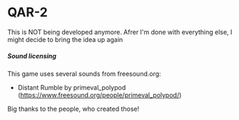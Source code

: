 QAR-2
=====
This is NOT being developed anymore. Afrer I'm done with everything else, I might decide to bring the idea up again

##### Sound licensing
This game uses several sounds from freesound.org:

- Distant Rumble by primeval_polypod (https://www.freesound.org/people/primeval_polypod/)

Big thanks to the people, who created those!
